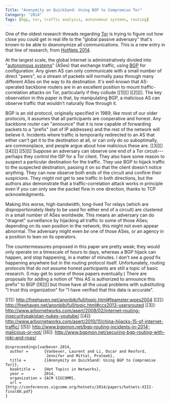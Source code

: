 ```yaml
---
Title: "Anonymity on QuickSand: Using BGP to Compromise Tor"
Category: "2014"
Tags: [bgp, tor, traffic analysis, autonomous systems, routing]
...
```


One of the oldest research threads regarding [Tor][] is trying to
figure out how close you could get in real life to the "global passive
adversary" that's known to be able to deanonymize all communications.
This is a new entry in that line of research, from [HotNets 2014][].

At the largest scale, the global Internet is administratively divided
into "[autonomous systems][]" (ASes) that exchange traffic, using
[BGP][] for configuration.  Any given AS can only communicate with a
small number of direct "peers", so a stream of packets will normally
pass through many different ASes on the way to its destination.  It's
well-known that AS-operated backbone routers are in an excellent
position to mount traffic-correlation attacks on Tor, particularly if
they collude [[1]][] [[2]][].  The key observation in *this* paper is
that, by manipulating BGP, a malicious AS can observe traffic that
wouldn't naturally flow through it.

BGP is an old protocol, originally specified in 1989; like most of our
older protocols, it assumes that all participants are cooperative and
honest.  Any backbone router can "announce" that it is now capable of
forwarding packets to a "prefix" (set of IP addresses) and the rest of
the network will believe it.  Incidents where traffic is temporarily
redirected to an AS that either can't get it to the destination at
all, or can only do so suboptimally, are commonplace, and people argue
about how malicious these are. [[3]][] [[4]][] [[5]][] Suppose an
adversary can observe one end of a Tor circuit---perhaps they control
the ISP for a Tor client.  They also have some reason to suspect a
particular destination for the traffic.  They use BGP to hijack
traffic to the suspected destination, passing it on so that the client
doesn't notice anything.  They can now observe both ends of the
circuit and confirm their suspicions.  They might not get to see
traffic in both directions, but the authors also demonstrate that a
traffic-correlation attack works in principle even if you can only see
the packet flow in one direction, thanks to TCP acknowledgments.

Making this worse, high-bandwidth, long-lived Tor relays (which are
disproportionately likely to be used for either end of a circuit) are
clustered in a small number of ASes worldwide.  This means an
adversary can do "dragnet" surveillance by hijacking all traffic to
some of those ASes; depending on its own position in the network, this
might not even appear abnormal.  The adversary might even *be* one of
those ASes, or an agency in a position to lean on its operators.

The countermeasures proposed in this paper are pretty weak; they would
only operate on a timescale of hours to days, whereas a BGP hijack can
happen, and stop happening, in a matter of minutes.  I don't see a
*good* fix happening anywhere but in the routing protocol itself.
Unfortunately, routing protocols that do *not* assume honest
participants are still a topic of basic research.  (I may get to some
of those papers eventually.)  There are proposals for adding a notion
of "this AS is authorized to announce this prefix" to BGP [[6]][] but
those have all the usual problems with substituting "I trust this
organization" for "I have verified that this data is accurate".

[Tor]: https://www.torproject.org/about/overview.html
[HotNets 2014]: http://conferences.sigcomm.org/hotnets/2014/index.html
[autonomous systems]: https://en.wikipedia.org/wiki/Autonomous_system_%28Internet%29
[BGP]: https://en.wikipedia.org/wiki/Border_Gateway_Protocol
[[1]]: http://freehaven.net/anonbib/full/topic.html#feamster:wpes2004
[[2]]: http://freehaven.net/anonbib/full/topic.html#ccs2013-usersrouted
[[3]]: http://www.arbornetworks.com/asert/2008/02/internet-routing-insecuritypakistan-nukes-youtube/
[[4]]: http://www.arbornetworks.com/asert/2010/11/china-hijacks-15-of-internet-traffic/
[[5]]: http://www.bgpmon.net/bgp-routing-incidents-in-2014-malicious-or-not/
[[6]]: http://www.bgpmon.net/securing-bgp-routing-with-rpki-and-roas/


~~~~ {.bibtex}
@inproceedings{vanbever.2014,
  author =       {Vanbever, Laurent and Li, Oscar and Rexford,
                  Jennifer and Mittal, Prateek},
  title =        {{Anonymity on QuickSand: Using BGP to Compromise Tor}},
  booktitle =    {Hot Topics in Networks},
  year =         2014,
  organization = {ACM SIGCOMM},
  url =          {http://conferences.sigcomm.org/hotnets/2014/papers/hotnets-XIII-final80.pdf}
}
~~~~
